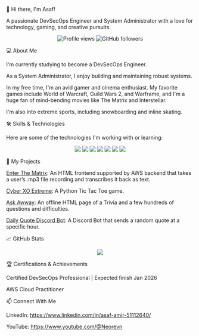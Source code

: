 👋 Hi there, I'm Asaf!

A passionate DevSecOps Engineer and System Administrator with a love for technology, gaming, and creative pursuits.

<p align="center">
<img src="https://komarev.com/ghpvc/?username=Neorevn&color=blue" alt="Profile views" />
<img src="https://img.shields.io/github/followers/Neorevn?style=social" alt="GitHub followers" />
</p>
💻 About Me

I'm currently studying to become a DevSecOps Engineer.

As a System Administrator, I enjoy building and maintaining robust systems.

In my free time, I'm an avid gamer and cinema enthusiast. My favorite games include World of Warcraft, Guild Wars 2, and Warframe, and I'm a huge fan of mind-bending movies like The Matrix and Interstellar.

I'm also into extreme sports, including snowboarding and inline skating.

🛠️ Skills & Technologies

Here are some of the technologies I'm working with or learning:

<p align="center">
<img src="https://img.shields.io/badge/Python-3776AB?style=for-the-badge&logo=python&logoColor=white" />
<img src="https://img.shields.io/badge/Bash-4EAA25?style=for-the-badge&logo=gnu-bash&logoColor=white" />
<img src="https://img.shields.io/badge/Powershell-5391FE?style=for-the-badge&logo=powershell&logoColor=white" />
<img src="https://img.shields.io/badge/AWS-232F3E?style=for-the-badge&logo=amazon-aws&logoColor=white" />
<img src="https://img.shields.io/badge/Azure-0078D4?style=for-the-badge&logo=microsoft-azure&logoColor=white" />
<img src="https://img.shields.io/badge/Docker-2496ED?style=for-the-badge&logo=docker&logoColor=white" />
<img src="https://img.shields.io/badge/Kubernetes-326CE5?style=for-the-badge&logo=kubernetes&logoColor=white" />
</p>
🚀 My Projects

[Enter The Matrix](https://github.com/Neorevn/Public/tree/master/ProjectMatrix): An HTML frontend supported by AWS backend that takes a user’s .mp3 file recording and transcribes it back as text.

[Cyber XO Extreme](https://github.com/Neorevn/Public/tree/master/Cyber%20XO%20Extreme): A Python Tic Tac Toe game.

[Ask Awway](https://github.com/Neorevn/Public/tree/master/AskAway): An offline HTML page of a Trivia and a few hundreds of questions and difficulties.

[Daily Quote Discord Bot](https://github.com/Neorevn/Public/tree/master/Discord%20Bots): A Discord Bot that sends a random quote at a specific hour.

📈 GitHub Stats

<p align="center">
<img src="https://github-readme-stats.vercel.app/api?username=Neorevn&show_icons=true&theme=vue-dark" />
</p>
🏆 Certifications & Achievements

Certified DevSecOps Professional | Expected finish Jan 2026

AWS Cloud Practitioner

📫 Connect With Me

LinkedIn: https://www.linkedin.com/in/asaf-amir-51112640/

YouTube: https://www.youtube.com/@Neorevn
